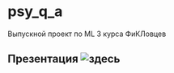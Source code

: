 # psy_q_a
Выпускной проект по ML 3 курса ФиКЛовцев
## Презентация ![здесь](https://docs.google.com/presentation/d/1wFVN88XSaiDJ2OhXsZ19F6_p9GUmVu6j/edit?usp=sharing&ouid=114194642898083845128&rtpof=true&sd=true)
